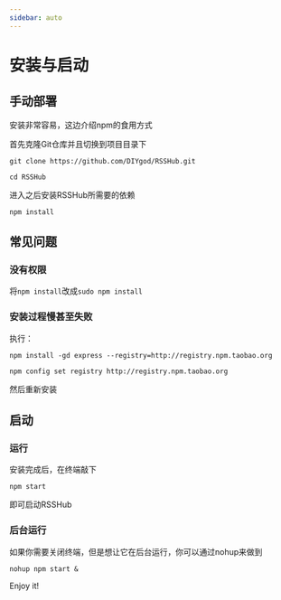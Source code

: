 ```yaml
---
sidebar: auto
---
```


# 安装与启动

## 手动部署
安装非常容易，这边介绍npm的食用方式

首先克隆Git仓库并且切换到项目目录下

```
git clone https://github.com/DIYgod/RSSHub.git

cd RSSHub
```

进入之后安装RSSHub所需要的依赖

```
npm install
```

## 常见问题

### 没有权限
将`npm install`改成`sudo npm install`

### 安装过程慢甚至失败

执行：

```
npm install -gd express --registry=http://registry.npm.taobao.org

npm config set registry http://registry.npm.taobao.org
```
然后重新安装

## 启动 <Badge text="默认端口1200" vertical="middle"/>

### 运行
安装完成后，在终端敲下

```
npm start
```

即可启动RSSHub

### 后台运行
如果你需要关闭终端，但是想让它在后台运行，你可以通过nohup来做到

```
nohup npm start &
```

Enjoy it!
